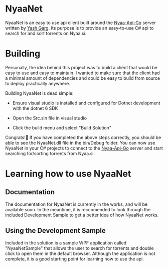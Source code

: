 # NyaaNet

NyaaNet is an easy to use api client built around the [Nyaa-Api-Go](https://github.com/Yash-Garg/Nyaa-Api-Go) server written by [Yash Garg](https://github.com/Yash-Garg). Its purpose is to provide an easy-to-use C# api to search for and sort torrents on Nyaa.si.

# Building

Personally, the idea behind this project was to build a client that would be easy to use and easy to maintain. I wanted to make sure that the client had a minimal amount of dependencies and could be easy to build from source to deploy practically anywhere.

Building NyaaNet is dead simple:
 - Ensure visual studio is installed and configured for Dotnet development with the dotnet 6 SDK

- Open the Src.sln file in visual studio

- Click the build menu and select "Build Solution"

Congrats!🎉 If you have completed the above steps correctly, you should be able to see the NyaaNet.dll file in the bin/Debug folder. You can now use NyaaNet in your C# projects to connect to the [Nyaa-Api-Go](https://github.com/Yash-Garg/Nyaa-Api-Go) server and start searching for/sorting torrents from Nyaa.si.

# Learning how to use NyaaNet

## Documentation
The documentation for NyaaNet is currently in the works, and will be available soon. In the meantime, it is reccomended to look through the included Development Sample to get a better idea of how NyaaNet works.

## Using the Development Sample
Included in the solution is a sample WPF application called "NyaaNetSample" that allows the user to search for torrents and double click to open them in the default browser. Although the application is not complete, it is a good starting point for learning how to use the api.

